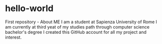 # hello-world
First repository - About ME
I am a student at Sapienza University of Rome 
I am currently at third yeat of my studies path through computer science bachelor's degree 
I created this GitHub account for all my project and interest.
